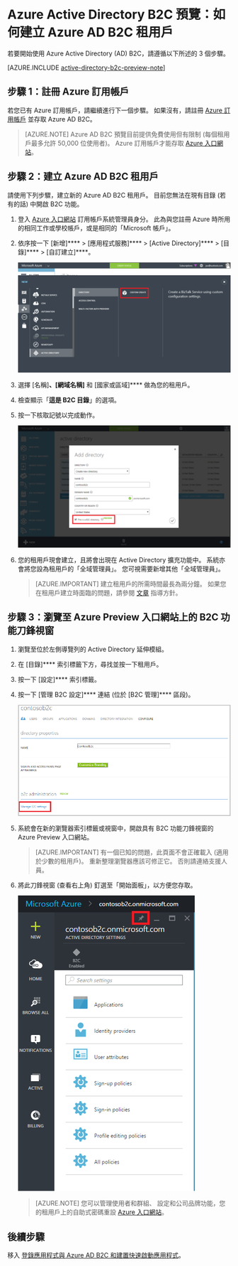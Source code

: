 <properties
    pageTitle="Azure Active Directory B2C 預覽：建立 Azure Active Directory B2C 租用戶 | Microsoft Azure"
    description="有關如何建立 Azure Active Directory B2C 租用戶的主題"
    services="active-directory-b2c"
    documentationCenter=""
    authors="swkrish"
    manager="msmbaldwin"
    editor="curtand"/>

<tags
    ms.service="active-directory-b2c"
    ms.workload="identity"
    ms.tgt_pltfrm="na"
    ms.devlang="na"
    ms.topic="article"
    ms.date="09/28/2015"
    ms.author="swkrish"/>


# Azure Active Directory B2C 預覽：如何建立 Azure AD B2C 租用戶

若要開始使用 Azure Active Directory (AD) B2C，請遵循以下所述的 3 個步驟。

[AZURE.INCLUDE [active-directory-b2c-preview-note](../../includes/active-directory-b2c-preview-note.md)]

## 步驟 1：註冊 Azure 訂用帳戶

若您已有 Azure 訂用帳戶，請繼續進行下一個步驟。 如果沒有，請註冊 [Azure 訂用帳戶](sign-up-organization.md) 並存取 Azure AD B2C。
> [AZURE.NOTE]
Azure AD B2C 預覽目前提供免費使用但有限制 (每個租用戶最多允許 50,000 位使用者)。 Azure 訂用帳戶才能存取 [Azure 入口網站](http://manage.windowsazure.com/)。

## 步驟 2：建立 Azure AD B2C 租用戶

請使用下列步驟，建立新的 Azure AD B2C 租用戶。 目前您無法在現有目錄 (若有的話) 中開啟 B2C 功能。

1. 登入 [Azure 入口網站](https://manage.windowsazure.com/) 訂用帳戶系統管理員身分。 此為與您註冊 Azure 時所用的相同工作或學校帳戶，或是相同的「Microsoft 帳戶」。
2. 依序按一下 [新增]**** > [應用程式服務]**** > [Active Directory]**** > [目錄]**** > [自訂建立]****。

    ![建立租用戶](./media/active-directory-b2c-get-started/new-directory.png)

3. 選擇 [名稱]****、[網域名稱]**** 和 [國家或區域]**** 做為您的租用戶。
4. 檢查顯示「**這是 B2C 目錄**」的選項。
5. 按一下核取記號以完成動作。

    ![建立 B2C 租用戶](./media/active-directory-b2c-get-started/create-b2c-directory.png)

6. 您的租用戶現會建立，且將會出現在 Active Directory 擴充功能中。 系統亦會將您設為租用戶的「全域管理員」。 您可視需要新增其他「全域管理員」。
    > [AZURE.IMPORTANT]
    建立租用戶的所需時間最長為兩分鐘。 如果您在租用戶建立時面臨的問題，請參閱 [文章](active-directory-b2c-support-create-directory.md) 指導方針。

## 步驟 3：瀏覽至 Azure Preview 入口網站上的 B2C 功能刀鋒視窗

1. 瀏覽至位於左側導覽列的 Active Directory 延伸模組。
2. 在 [目錄]**** 索引標籤下方，尋找並按一下租用戶。
3. 按一下 [設定]**** 索引標籤。
4. 按一下 [管理 B2C 設定]**** 連結 (位於 [B2C 管理]**** 區段)。

    ![建立 B2C 租用戶](./media/active-directory-b2c-get-started/b2c-directory-configure-tab.png)

4. 系統會在新的瀏覽器索引標籤或視窗中，開啟具有 B2C 功能刀鋒視窗的 Azure Preview 入口網站。
    > [AZURE.IMPORTANT]
    有一個已知的問題，此頁面不會正確載入 (適用於少數的租用戶)。 重新整理瀏覽器應該可修正它。 否則請連絡支援人員。

5. 將此刀鋒視窗 (查看右上角) 釘選至「開始面板」，以方便您存取。

    ![B2C 功能刀鋒視窗](./media/active-directory-b2c-get-started/b2c-features-blade.png)
    > [AZURE.NOTE]
    您可以管理使用者和群組、 設定和公司品牌功能，您的租用戶上的自助式密碼重設 [Azure 入口網站](https://manage.windowsazure.com/)。

## 後續步驟

移入 [登錄應用程式與 Azure AD B2C 和建置快速啟動應用程式](active-directory-b2c-app-registration.md)。





